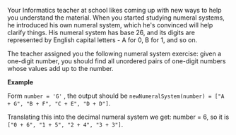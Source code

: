 Your Informatics teacher at school likes coming up with new ways to help you understand the material. 
When you started studying numeral systems, he introduced his own numeral system, which he's convinced will help clarify things. His numeral system has base 26, and its digits are represented by English capital letters - A for 0, B for 1, and so on.

The teacher assigned you the following numeral system exercise: given a one-digit number, you should find all unordered pairs of one-digit numbers whose values add up to the number.

**Example**

Form `number = 'G'` , the output should be
``newNumeralSystem(number) = ["A + G", "B + F", "C + E", "D + D"]``.

Translating this into the decimal numeral system we get: number = 6, so it is ``["0 + 6", "1 + 5", "2 + 4", "3 + 3"]``.